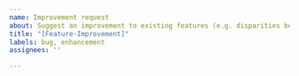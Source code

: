 ```yaml
---
name: Improvement request
about: Suggest an improvement to existing features (e.g. disparities between mockups)
title: "[Feature-Improvement]"
labels: bug, enhancement
assignees: ''

---
```



